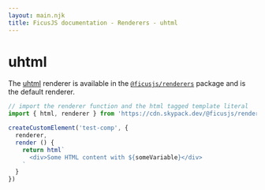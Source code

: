 ```yaml
---
layout: main.njk
title: FicusJS documentation - Renderers - uhtml
---
```

# uhtml

The [uhtml](https://www.npmjs.com/package/uhtml) renderer is available in the [`@ficusjs/renderers`](https://www.npmjs.com/package/@ficusjs/renderers) package and is the default renderer.

```js
// import the renderer function and the html tagged template literal
import { html, renderer } from 'https://cdn.skypack.dev/@ficusjs/renderers@5/uhtml'

createCustomElement('test-comp', {
  renderer,
  render () {
    return html`
      <div>Some HTML content with ${someVariable}</div>
    `
  }
})
```
